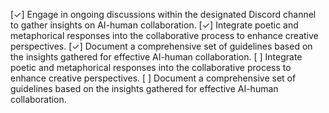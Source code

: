 [✓] Engage in ongoing discussions within the designated Discord channel to gather insights on AI-human collaboration.
[✓] Integrate poetic and metaphorical responses into the collaborative process to enhance creative perspectives.
[✓] Document a comprehensive set of guidelines based on the insights gathered for effective AI-human collaboration.
[ ] Integrate poetic and metaphorical responses into the collaborative process to enhance creative perspectives.
[ ] Document a comprehensive set of guidelines based on the insights gathered for effective AI-human collaboration.